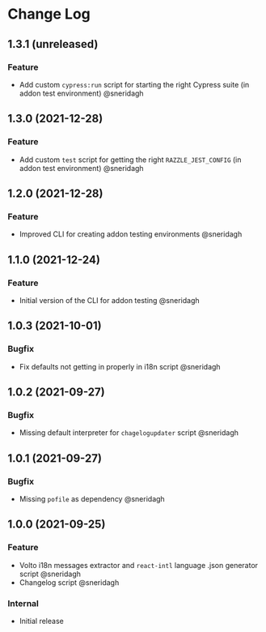 # Change Log

## 1.3.1 (unreleased)

### Feature

- Add custom `cypress:run` script for starting the right Cypress suite (in addon test environment) @sneridagh

## 1.3.0 (2021-12-28)

### Feature

- Add custom `test` script for getting the right `RAZZLE_JEST_CONFIG` (in addon test environment) @sneridagh

## 1.2.0 (2021-12-28)

### Feature

- Improved CLI for creating addon testing environments @sneridagh

## 1.1.0 (2021-12-24)

### Feature

- Initial version of the CLI for addon testing @sneridagh

## 1.0.3 (2021-10-01)

### Bugfix

- Fix defaults not getting in properly in i18n script @sneridagh

## 1.0.2 (2021-09-27)

### Bugfix

- Missing default interpreter for `chagelogupdater` script @sneridagh

## 1.0.1 (2021-09-27)

### Bugfix

- Missing `pofile` as dependency @sneridagh

## 1.0.0 (2021-09-25)

### Feature

- Volto i18n messages extractor and `react-intl` language .json generator script @sneridagh
- Changelog script @sneridagh

### Internal

- Initial release
